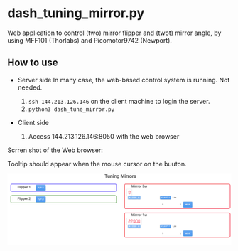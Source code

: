 # dash_tuning_mirror.py

Web application to control (two) mirror flipper and (twot) mirror angle, by using MFF101 (Thorlabs) and Picomotor9742 (Newport).

## How to use

- Server side
In many case, the web-based control system is running. Not needed.

  1. `ssh 144.213.126.146` on the client machine to login the server.
  2. `python3 dash_tune_mirror.py`
- Client side
  1. Access 144.213.126.146:8050 with the web browser

Scrren shot of the Web browser:

Tooltip should appear when the mouse cursor on the buuton.

![実行画面](./dash_tuning_mirror.png)
